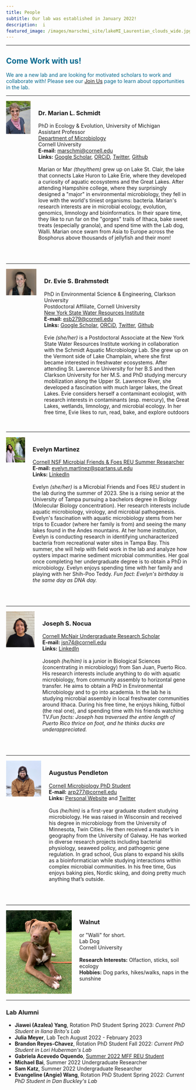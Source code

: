 ```yaml
---
title: People
subtitle: Our lab was established in January 2022! 
description:  i
featured_image: /images/marschmi_site/lakeMI_Laurentian_clouds_wide.jpg
---
```



***

<h2 style="color:#03688E;">Come Work with us!</h2>

<p style="color:#03688E;">We are a new lab and are looking for motivated scholars to work and collaborate with! Please see our <a href="https://marschmilab.github.io/join">Join Us</a> page to learn about opportunities in the lab.</p> 



***

<div class="columns">
    <div class="image-column">
        <img src="/images/marschmi_site/people/marian/2023_Mar_headshot.jpeg">
    </div>
    <div class="text-column">
        <h3>Dr. Marian L. Schmidt</h3>
           <p>PhD in Ecology & Evolution, University of Michigan<br>
           Assistant Professor <br>
           <a href="https://micro.cornell.edu/">Department of Microbiology</a><br>
           Cornell University<br>
           <strong>E-mail:</strong> <a href="mailto: marschmi@cornell.edu">marschmi@cornell.edu</a> <br>
           <strong>Links:</strong> <a href="https://scholar.google.com/citations?user=XN44kAIAAAAJ&hl=en">Google Scholar</a>, <a href="https://orcid.org/0000-0002-2866-4496">ORCiD</a>, <a href="https://twitter.com/micro_marian?lang=en">Twitter</a>, <a href="https://github.com/marschmi">Github</a> <br>  
           <br>
           Marian or Mar <em>(they/them)</em> grew up on Lake St. Clair, the lake that connects Lake Huron to Lake Erie, where they developed a curiosity of aquatic ecosystems and the Great Lakes. After attending Hampshire college, where they surprisingly designed a "major" in environmental microbiology, they fell in love with the world's tiniest organisms: bacteria. Marian's research interests are in microbial ecology, evolution, genomics, limnology and bioinformatics. In their spare time, they like to run far on the "gorges" trails of Ithaca, bake sweet treats (especially granola), and spend time with the Lab dog, Walli. Marian once swam from Asia to Europe across the Bosphorus above thousands of jellyfish and their mom!<br>
           <br>
       </p>
 <br> 
    </div>
</div>

***



<div class="columns">
    <div class="image-column">
        <img src="/images/marschmi_site/people/2023_evie_brahmstedt.jpg">
    </div>
    <div class="text-column">
        <h3>Dr. Evie S. Brahmstedt</h3>
           <p>PhD in Environmental Science & Engineering, Clarkson University<br>
           Postdoctoral Affiliate, Cornell University<br>
           <a href="https://cals.cornell.edu/water-resources-institute">New York State Water Resources Institute</a><br>     
           <strong>E-mail:</strong> <a href="mailto: esb279@cornell.edu">esb279@cornell.edu</a> <br>
           <strong>Links:</strong> <a href="https://scholar.google.com/citations?user=-fmYeXgAAAAJ&hl=en&oi=ao">Google Scholar</a>, <a href="https://orcid.org/0000-0001-9263-2248">ORCiD</a>, <a href="https://twitter.com/ESBrahmstedt">Twitter</a>, <a href="https://github.com/EvieSawyer">Github</a> <br>
           <br>
           Evie <em>(she/her)</em> is a Postdoctoral Associate at the New York State Water Resources Institute working in collaboration with the Schmidt Aquatic Microbiology Lab. She grew up on the Vermont side of Lake Champlain, where she first became interested in freshwater ecosystems. After attending St. Lawrence University for her B.S and then Clarkson University for her M.S. and PhD studying mercury mobilization along the Upper St. Lawrence River, she developed a fascination with much larger lakes, the Great Lakes. Evie considers herself a contaminant ecologist, with research interests in contaminants (esp. mercury), the Great Lakes, wetlands, limnology, and microbial ecology. In her free time, Evie likes to run, read, bake, and explore outdoors
           <br>
       </p>
 <br> 
    </div>
</div>

***

<div class="columns">
    <div class="image-column">
        <img src="/images/marschmi_site/people/2023_evelyn_martinez.jpg">
    </div>
    <div class="text-column">
        <h3>Evelyn Martinez</h3>
           <p><a href="https://cihmid.cornell.edu/academics-programs/undergraduate-programs/mff-reu/">Cornell NSF Microbial Friends & Foes REU Summer Researcher</a><br>
           <strong>E-mail:</strong> <a href="mailto: evelyn.martinez@spartans.ut.edu">evelyn.martinez@spartans.ut.edu</a> <br>
           <strong>Links:</strong> <a href="https://www.linkedin.com/in/evelynamartinez">LinkedIn</a> <br>
           <br>
           Evelyn <em>(she/her)</em> is a Microbial Friends and Foes REU student in the lab during the summer of 2023. She is a rising senior at the University of Tampa pursuing a bachelors degree in Biology (Molecular Biology concentration). Her research interests include aquatic microbiology, virology, and microbial pathogenesis. Evelyn's fascination with aquatic microbiology stems from her trips to Ecuador (where her family is from) and seeing the many lakes found in the Andes mountains. At her home institution, Evelyn is conducting research in identifying uncharacterized bacteria from recreational water sites in Tampa Bay. This summer, she will help with field work in the lab and analyze how oysters impact marine sediment microbial communities. Her goal once completing her undergraduate degree is to obtain a PhD in microbiology. Evelyn enjoys spending time with her family and playing with her Shih-Poo Teddy. <em>Fun fact: Evelyn's birthday is the same day as DNA day.</em>
<br>
           <br>
       </p>
 <br> 
    </div>
</div>


***

<div class="columns">
    <div class="image-column">
        <img src="/images/marschmi_site/people/2022_joseph_nocua.jpg">
    </div>
    <div class="text-column">
        <h3>Joseph S. Nocua</h3>
           <p><a href="https://experience.cornell.edu/opportunities/mcnair-scholars-program">Cornell McNair Undergraduate Research Scholar</a><br>
           <strong>E-mail:</strong> <a href="mailto: jsn74@cornell.edu">jsn74@cornell.edu</a> <br>
           <strong>Links:</strong> <a href="https://www.linkedin.com/in/joseph-s-nocua-tole-ba2b1218a">LinkedIn</a> <br>
           <br>
           Joseph <em>(he/him)</em> is a junior in Biological Sciences (concentrating in microbiology) from San Juan, Puerto Rico. His research interests include anything to do with aquatic microbiology, from community assembly to horizontal gene transfer. He aims to obtain a PhD in Environmental Microbiology and to go into academia. In the lab he is studying microbial assembly in local freshwater communities around Ithaca. During his free time, he enjoys hiking, fútbol (the real one), and spending time with his friends watching TV.<em>Fun facts:  Joseph has traversed the entire length of Puerto Rico thrice on foot, and he thinks ducks are underappreciated.</em>
<br>
           <br>
       </p>
 <br> 
    </div>
</div>

***

<div class="columns">
    <div class="image-column">
        <img src="/images/marschmi_site/people/2023_gus_pendleton.jpeg">
    </div>
    <div class="text-column">
        <h3>Augustus Pendleton</h3>
           <p><a href="https://cals.cornell.edu/microbiology/academics/graduate">Cornell Microbiology PhD Student</a><br>
           <strong>E-mail:</strong> <a href="mailto: arp277@cornell.edu">arp277@cornell.edu</a> <br>
           <strong>Links:</strong> <a href="https://gus-pendleton.github.io/">Personal Website</a> and <a href="https://twitter.com/AugustusPendle1?lang=en">Twitter</a> <br>  
           <br>
           Gus <em>(he/him)</em> is a first-year graduate student studying microbiology. He was raised in Wisconsin and received his degree in microbiology from the University of Minnesota, Twin Cities. He then received a master’s in geography from the University of Galway. He has worked in diverse research projects including bacterial physiology, seaweed policy, and pathogenic gene regulation. In grad school, Gus plans to expand his skills as a bioinformatician while studying interactions within complex microbial communities. In his free time, Gus enjoys baking pies, Nordic skiing, and doing pretty much anything that’s outside.
<br>
           <br>
       </p>
 <br> 
    </div>
</div>


***

<div class="columns">
    <div class="image-column">
        <img src="/images/marschmi_site/people/walnut/walnut_small.png">
    </div>
    <div class="text-column">
        <h3>Walnut</h3>
        <p>or "Walli" for short.<br>
           Lab Dog<br>
           Cornell University <br>
       	   <br>
       	   <strong>Research Interests:</strong> Olfaction, sticks, soil ecology<br>
       	   <strong>Hobbies:</strong> Dog parks, hikes/walks, naps in the sunshine</p>
    </div>
</div>


***


<h3>Lab Alumni</h3>  
<ul>
  <li><strong>Jiawei (Azalea) Yang</strong>, Rotation PhD Student Spring 2023: <em>Current PhD Student in Ilana Brito's Lab</em></li>
  <li><strong>Julia Meyer</strong>, Lab Tech August 2022 - February 2023</li>
  <li><strong>Brandon Reyes-Chavez</strong>, Rotation PhD Student Fall 2022: <em>Current PhD Student in Lori Huberman's Lab</em></li>
  <li><strong>Gabriela Acevedo Oquendo</strong>,  <a href="https://cihmid.cornell.edu/academics-programs/undergraduate-programs/mff-reu/">Summer 2022 MFF REU Student</a></li>
  <li><strong>Michael Bai</strong>, Summer 2022 Undergraduate Researcher</li>
  <li><strong>Sam Katz</strong>, Summer 2022 Undergraduate Researcher</li>
  <li><strong>Evangeline (Angie) Wang</strong>, Rotation PhD Student Spring 2022: <em>Current PhD Student in Dan Buckley's Lab</em></li>
</ul>